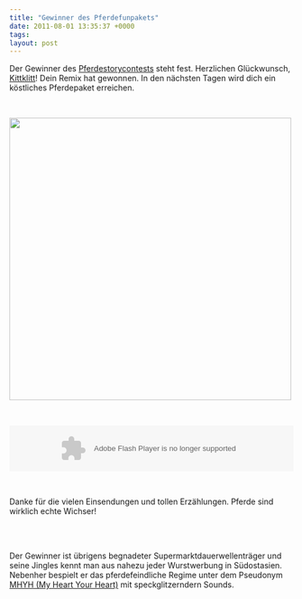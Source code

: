 ```yaml
---
title: "Gewinner des Pferdefunpakets"
date: 2011-08-01 13:35:37 +0000
tags: 
layout: post
---
```

<p>
	Der Gewinner des <a href="http://textkrieg.de/2011/07/18/pferdeshow-in-audio">Pferdestorycontests</a> steht fest. Herzlichen Glückwunsch, <a href="https://www.facebook.com/pages/MHYH/181444751876259">Kittklitt</a>! Dein Remix hat gewonnen. In den nächsten Tagen wird dich ein köstliches Pferdepaket erreichen.</p>
<p>
	&nbsp;</p>
<p>
	<img alt="" height="500" src="/files/184845_190966890924045_181444751876259_551763_4105423_n.jpg" width="500" /></p>
<p>
	&nbsp;</p>
<p>

<object height="81" width="100%"> <param name="movie" value="http://player.soundcloud.com/player.swf?url=http%3A%2F%2Fapi.soundcloud.com%2Ftracks%2F19148745&amp;show_comments=true&amp;auto_play=false&amp;color=ff7700"></param> <param name="allowscriptaccess" value="always"></param> <embed allowscriptaccess="always" height="81" src="http://player.soundcloud.com/player.swf?url=http%3A%2F%2Fapi.soundcloud.com%2Ftracks%2F19148745&amp;show_comments=true&amp;auto_play=false&amp;color=ff7700" type="application/x-shockwave-flash" width="100%"></embed> </object>

</p>
<p>
	&nbsp;</p>
<p>
	Danke für die vielen Einsendungen und tollen Erzählungen. Pferde sind wirklich echte Wichser!</p>
<div>
	&nbsp;</div>
<div>
	&nbsp;</div>

<div><p>
	Der Gewinner ist übrigens begnadeter Supermarktdauerwellenträger und seine Jingles kennt man aus nahezu jeder Wurstwerbung in Südostasien. Nebenher bespielt er das pferdefeindliche Regime unter dem Pseudonym <a href="http://soundcloud.com/mhyh/">MHYH</a><a href="http://soundcloud.com/mhyh/"> (My Heart Your Heart)</a> mit speckglitzerndern Sounds.</p></div>
